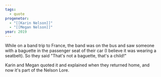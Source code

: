```yaml
---
tags:
  - quote
progenetor:
  - "[[Karin Nelson]]"
  - "[[Megan Nelson]]"
year: 2019
---
```

While on a band trip to France, the band was on the bus and saw someone with a baguette in the passenger seat of their car (I believe it was wearing a seatbelt). So they said "That's not a baguette, that's a child!"

Karin and Megan quoted it and explained when they returned home, and now it's part of the Nelson Lore.